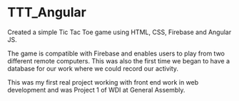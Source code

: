 TTT_Angular
===========

Created a simple Tic Tac Toe game using HTML, CSS, Firebase and Angular JS.

The game is compatible with Firebase and enables users to play from two different remote computers. This was also the first time we began to have a database for our work where we could record our activity.

This was my first real project working with front end work in web development and was Project 1 of WDI at General Assembly.
